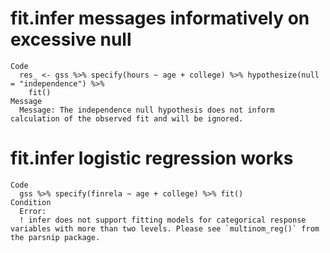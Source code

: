 # fit.infer messages informatively on excessive null

    Code
      res_ <- gss %>% specify(hours ~ age + college) %>% hypothesize(null = "independence") %>%
        fit()
    Message
      Message: The independence null hypothesis does not inform calculation of the observed fit and will be ignored.

# fit.infer logistic regression works

    Code
      gss %>% specify(finrela ~ age + college) %>% fit()
    Condition
      Error:
      ! infer does not support fitting models for categorical response variables with more than two levels. Please see `multinom_reg()` from the parsnip package.

